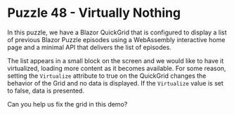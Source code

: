 # Puzzle 48 - Virtually Nothing

In this puzzle, we have a Blazor QuickGrid that is configured to display a list of previous Blazor Puzzle episodes using a WebAssembly interactive home page and a minimal API that delivers the list of episodes.

The list appears in a small block on the screen and we would like to have it virtualized, loading more content as it becomes available.  For some reason, setting the `Virtualize` attribute to true on the QuickGrid changes the behavior of the Grid and no data is displayed.  If the `Virtualize` value is set to false, data is presented.

Can you help us fix the grid in this demo?